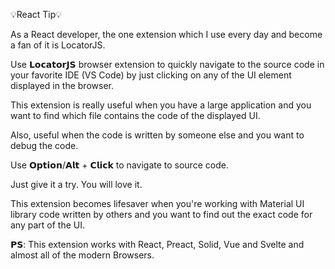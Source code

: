 💡React Tip💡

As a React developer, the one extension which I use every day and become a fan of it is LocatorJS.

Use 𝗟𝗼𝗰𝗮𝘁𝗼𝗿𝗝𝗦 browser extension to quickly navigate to the source code in your favorite IDE (VS Code) by just clicking on any of the UI element displayed in the browser.

This extension is really useful when you have a large application and you want to find which file contains the code of the displayed UI.

Also, useful when the code is written by someone else and you want to debug the code.

Use 𝗢𝗽𝘁𝗶𝗼𝗻/𝗔𝗹𝘁 + 𝗖𝗹𝗶𝗰𝗸 to navigate to source code.

Just give it a try. You will love it.

This extension becomes lifesaver when you're working with Material UI library code written by others and you want to find out the exact code for any part of the UI.

𝗣𝗦: This extension works with React, Preact, Solid, Vue and Svelte and almost all of the modern Browsers.
